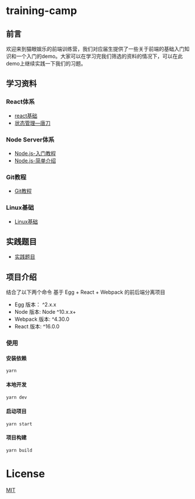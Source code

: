 # training-camp

## 前言

欢迎来到猫眼娱乐的前端训练营，我们对应届生提供了一些关于前端的基础入门知识和一个入门的demo。大家可以在学习完我们筛选的资料的情况下，可以在此demo上继续实践一下我们的习题。

## 学习资料

### React体系

* [react基础](https://github.com/myfe/training-camp/wiki/react%E5%9F%BA%E7%A1%80)
* [状态管理—唐刀](https://github.com/myfe/training-camp/wiki/%E7%8A%B6%E6%80%81%E7%AE%A1%E7%90%86-%E2%80%94-%E5%94%90%E5%88%80)

### Node Server体系

* [Node.js-入门教程](https://github.com/myfe/training-camp/wiki/Node.js-%E5%85%A5%E9%97%A8%E6%95%99%E7%A8%8B)
* [Node.js-简单介绍](https://github.com/myfe/training-camp/wiki/Node.js-%E7%AE%80%E5%8D%95%E4%BB%8B%E7%BB%8D)

### Git教程

* [Git教程](https://github.com/myfe/training-camp/wiki/Git%E6%95%99%E7%A8%8B)

### Linux基础

* [Linux基础](https://github.com/myfe/training-camp/wiki/Linux%E5%9F%BA%E7%A1%80)

## 实践题目

* [实践题目](https://github.com/myfe/training-camp/wiki/%E5%AE%9E%E8%B7%B5%E9%A2%98%E7%9B%AE)

## 项目介绍

结合了以下两个命令
基于 Egg + React + Webpack 的前后端分离项目

- Egg 版本： ^2.x.x
- Node 版本: Node ^10.x.x+
- Webpack 版本: ^4.30.0
- React 版本: ^16.0.0


### 使用

#### 安装依赖

```shell
yarn
```

#### 本地开发

```bash
yarn dev
```

#### 启动项目

```
yarn start
```

#### 项目构建

```bash
yarn build
```

# License

[MIT](https://github.com/myfe/training-camp/blob/master/LICENSE)

